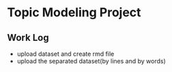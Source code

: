 # Topic Modeling Project

## Work Log
- upload dataset and create rmd file
- upload the separated dataset(by lines and by words)
